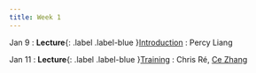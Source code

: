 ```yaml
---
title: Week 1
---
```


Jan 9
: **Lecture**{: .label .label-blue }[Introduction](#)
  : Percy Liang

Jan 11
: **Lecture**{: .label .label-blue }[Training](#)
  : Chris Ré, [Ce Zhang](https://zhangce.github.io/)
